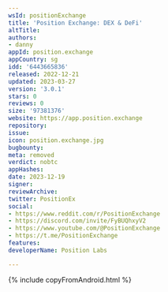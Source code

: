```yaml
---
wsId: positionExchange
title: 'Position Exchange: DEX & DeFi'
altTitle: 
authors:
- danny
appId: position.exchange
appCountry: sg
idd: '6443665836'
released: 2022-12-21
updated: 2023-03-27
version: '3.0.1'
stars: 0
reviews: 0
size: '97381376'
website: https://app.position.exchange
repository: 
issue: 
icon: position.exchange.jpg
bugbounty: 
meta: removed
verdict: nobtc
appHashes: 
date: 2023-12-19
signer: 
reviewArchive: 
twitter: PositionEx
social:
- https://www.reddit.com/r/PositionExchange
- https://discord.com/invite/FyBUQhxyV2
- https://www.youtube.com/@PositionExchange
- https://t.me/PositionExchange
features: 
developerName: Position Labs

---
```


{% include copyFromAndroid.html %}
